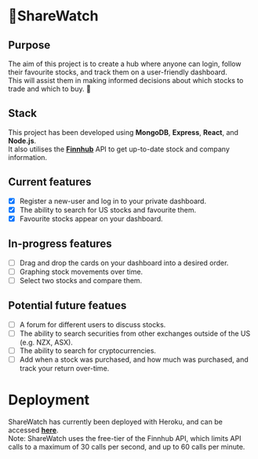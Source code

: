 # 🍃ShareWatch 

## Purpose
The aim of this project is to create a hub where anyone can login, follow their favourite stocks, and track them on a user-friendly dashboard. <br/>
This will assist them in making informed decisions about which stocks to trade and which to buy. 🚀

## Stack 
This project has been developed using **MongoDB**, **Express**, **React**, and **Node.js**. <br/>
It also utilises the **[Finnhub](https://finnhub.io/)** API to get up-to-date stock and company information.

## Current features
- [x] Register a new-user and log in to your private dashboard.
- [x] The ability to search for US stocks and favourite them.
- [x] Favourite stocks appear on your dashboard.

## In-progress features
- [ ] Drag and drop the cards on your dashboard into a desired order. 
- [ ] Graphing stock movements over time. 
- [ ] Select two stocks and compare them. 

## Potential future featues
- [ ] A forum for different users to discuss stocks. 
- [ ] The ability to search securities from other exchanges outside of the US (e.g. NZX, ASX).
- [ ] The ability to search for cryptocurrencies.
- [ ] Add when a stock was purchased, and how much was purchased, and track your return over-time.

# Deployment
ShareWatch has currently been deployed with Heroku, and can be accessed **[here](https://share-watch.herokuapp.com/)**. <br/>
Note: ShareWatch uses the free-tier of the Finnhub API, which limits API calls to a maximum of 30 calls per second, and up to 60 calls per minute.

